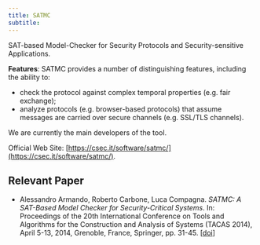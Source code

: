```yaml
---
title: SATMC
subtitle: 
---
```


SAT-based Model-Checker for Security Protocols and Security-sensitive Applications.

**Features**: SATMC provides a number of distinguishing features, including the ability to:
- check the protocol against complex temporal properties (e.g. fair exchange);
- analyze protocols (e.g. browser-based protocols) that assume messages are carried over secure channels (e.g. SSL/TLS channels).

We are currently the main developers of the tool.

Official Web Site: [https://csec.it/software/satmc/](https://csec.it/software/satmc/).

## Relevant Paper
- Alessandro Armando, Roberto Carbone, Luca Compagna. *SATMC: A SAT-Based Model Checker for Security-Critical Systems*. In: Proceedings of the 20th International Conference on Tools and Algorithms for the Construction and Analysis of Systems (TACAS 2014), April 5-13, 2014, Grenoble, France, Springer, pp. 31-45. [[doi](https://doi.org/10.1007/978-3-642-54862-8_3)]